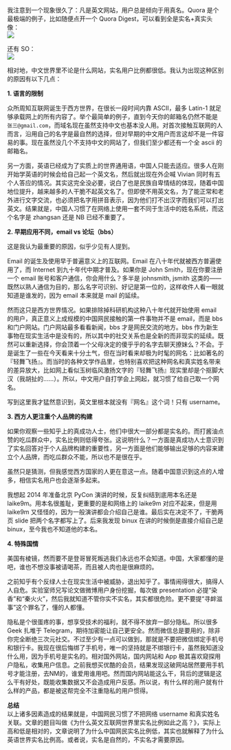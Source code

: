我注意到一个现象很久了：凡是英文网站，用户总是倾向于用真名。Quora 是个最极端的例子，比如随便点开一个 Quora Digest，可以看到全是实名+真实头像：  
![](https://oftdwlsct.qnssl.com/quora-real-name.png)

还有 SO：  
![](https://oftdwlsct.qnssl.com/so-real-name.png)

相对地，中文世界里不论是什么网站，实名用户比例都很低。我认为出现这种区别的原因有以下几点：

**1. 语言的限制**

众所周知互联网诞生于西方世界，在很长一段时间内靠 ASCII，最多 Latin-1 就足够承载网上的所有内容了。举个最简单的例子，直到今天你的邮箱名仍然不能是 `张三@gmail.com`，而域名现在虽然支持中文也基本没人用。对首次接触互联网的人而言，沿用自己的名字是最自然的选择，但对早期的中文用户而言这却不是一件容易的事。现在虽然没几个不支持中文的网站了，但我们至少都还有一个全 ascii 的邮箱名。

另一方面，英语已经成为了实质上的世界通用语，中国人只能去适应。很多人在刚开始学英语的时候会给自己起一个英文名，然后就出现在外企喊 Vivian 同时有五个人答应的情况。其实这完全没必要，说白了也是民族自卑情结的体现，随着中国地位提升，越来越多的人干脆不起英文名了。但即使不用英文名，为了能正常和老外进行文字交流，也必须把名字用拼音表示，因为他们打不出汉字而我们可以打出英文。结果就是，中国人习惯了在网络上使用一套不同于生活中的姓名系统，而这个名字是 zhangsan 还是 NB 已经不重要了。

**2. 早期应用不同，email vs 论坛（bbs）**

这是我认为最重要的原因，似乎少见有人提到。

Email 的诞生及使用早于普遍意义上的互联网。Email 在八十年代就被西方普遍使用了，而 Internet 到九十年代中期才普及。如果你是 John Smith，现在你要注册一个 email 账号和客户通信，你会用什么？多半是 johnsmith, jsmith 这类的——既然以熟人通信为目的，那么名字可识别、好记是第一位的，这样收件人看一眼就知道是谁发的，因为 email 本来就是 mail 的延续。

然而这只是西方世界情况。如果排除掉科研机构这种八十年代就开始使用 email 的用户，真正意义上成规模的中国网民接触的第一件事物并不是 email，而是 bbs 和门户网站。门户网站最多看看新闻，bbs 才是网民交流的地方。bbs 作为新生事物在现实生活中是没有的，所以其中的社交关系也是全新的而非现实的延续。既然可以重新选择，你会顶着一个父母决定的傻乎乎的名字去聊天撩妹么？不会。于是诞生了一些在今天看来十分土气，但在当时看来却极为时髦的网名：比如著名的 『轻舞飞扬』。而当时的各种文学作品里，也特别喜欢把这种网名和真实姓名带来的差异放大，比如网上看似玉树临风激扬文字的『轻舞飞扬』现实里却是个抠脚大汉（我胡扯的……）。所以，中文用户自打学会上网起，就习惯了给自己取一个网名。

写到这里我才猛然意识到，英文里根本就没有『网名』这个词！只有 username。

**3. 西方人更注重个人品牌的构建**

如果你观察一些知乎上的真成功人士，他们中很大一部分都是实名的。而打酱油点赞的吃瓜群众中，实名比例则低得夸张。这说明什么？一方面是真成功人士意识到了实名回答对于个人品牌构建的重要性，另一方面是他们能够输出足够的内容来建立个人品牌，而吃瓜群众不能，所以也不是很在乎。

虽然只是猜测，但我感觉西方国家的人更在意这一点。随着中国意识到这点的人增多，相信实名用户也会逐渐多起来。

我想起 2014 年准备北京 PyCon 演讲的时候，反复纠结到底用本名还是 laike9m。用本名很羞耻，更重要的是和网络上的 laike9m 对应不起来，但是用 laike9m 又怪怪的，因为一般演讲都会介绍自己是谁。最后实在决定不了，干脆两页 slide 把两个名字都写上了。后来我发现 binux 在讲的时候倒是直接介绍自己是 binux，至今我也不知道他的本名。

**4. 特殊国情**

美国有棱镜，然而要不是登哥冒死叛逃我们永远也不会知道。中国，大家都懂的是吧，谁也不想没事被请喝茶，而且被人肉也是很麻烦的。

之前知乎有个反绿人士在现实生活中被威胁，退出知乎了。事情闹得很大，搞得人人自危。实验室师兄写论文做微博用户身份挖掘，每次做 presentation 必提“染香”和“秦火火”，然后我就知道不管你实不实名，其实都很危险。更不要提“寻衅滋事”这个罪名了，懂的人都懂。

隐私是个很蛋疼的事，想享受技术的福利，就不得不放弃一部分隐私。所以很多 Geek 扎堆于 Telegram，期待加密能让自己更安全。然而微信总是要用的，除非你完全断绝三次元社交。不过至少有一点可以做到，那就是不要把微信绑定手机号和银行卡。我现在很后悔绑了手机号，唯一的坚持就是不绑银行卡，虽然我知道没什么用，因为手机号是实名的。相对国外网站，国内网站和 App 极其喜欢窥探用户隐私，收集用户信息。之前我想买优酷的会员，结果发现这破网站居然要用手机号才能注册，去NM的，谁爱用谁用吧。然而国内网站能这么干，背后的逻辑是这么干有好处，既能收集数据又不会造成用户反感。所以说，有什么样的用户就有什么样的产品，都是被这帮完全不注重隐私的用户惯得。

**总结**  
以上诸多因素造成的结果就是，中国网民习惯了不把网络 username 和真实姓名关联。文章的题目叫做《为什么英文互联网世界里实名比例如此之高？》，实际上高和低是相对的，文章说明了为什么中国网民实名比例低，其实也就解释了为什么英语世界实名比例高。或者说，实名是自然的，不实名才需要原因。